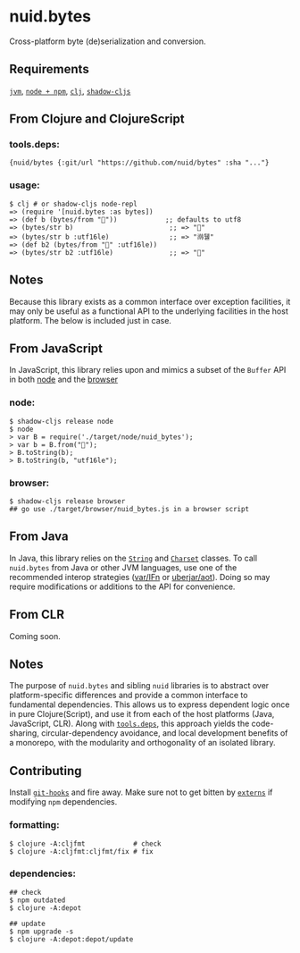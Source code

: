 # nuid.bytes

Cross-platform byte (de)serialization and conversion.

## Requirements

[`jvm`](https://www.java.com/en/download/), [`node + npm`](https://nodejs.org/en/download/), [`clj`](https://clojure.org/guides/getting_started), [`shadow-cljs`](https://shadow-cljs.github.io/docs/UsersGuide.html#_installation)

## From Clojure and ClojureScript

### tools.deps:

`{nuid/bytes {:git/url "https://github.com/nuid/bytes" :sha "..."}`

### usage:

```
$ clj # or shadow-cljs node-repl
=> (require '[nuid.bytes :as bytes])
=> (def b (bytes/from "🐴"))            ;; defaults to utf8
=> (bytes/str b)                        ;; => "🐴"
=> (bytes/str b :utf16le)               ;; => "鿰뒐"
=> (def b2 (bytes/from "🐴" :utf16le))
=> (bytes/str b2 :utf16le)              ;; => "🐴"
```

## Notes

Because this library exists as a common interface over exception facilities, it may only be useful as a functional API to the underlying facilities in the host platform. The below is included just in case.

## From JavaScript

In JavaScript, this library relies upon and mimics a subset of the `Buffer` API in both [node](https://nodejs.org/api/buffer.html) and the [browser](https://github.com/feross/buffer)

### node:

```
$ shadow-cljs release node
$ node
> var B = require('./target/node/nuid_bytes');
> var b = B.from("🐴");
> B.toString(b);
> B.toString(b, "utf16le");
```

### browser:

```
$ shadow-cljs release browser
## go use ./target/browser/nuid_bytes.js in a browser script
```

## From Java

In Java, this library relies on the [`String`](https://docs.oracle.com/javase/8/docs/api/java/lang/String.html) and [`Charset`](https://docs.oracle.com/javase/8/docs/api/java/nio/charset/Charset.html) classes. To call `nuid.bytes` from Java or other JVM languages, use one of the recommended interop strategies ([var/IFn](https://clojure.org/reference/java_interop#_calling_clojure_from_java) or [uberjar/aot](https://push-language.hampshire.edu/t/calling-clojure-code-from-java/865)). Doing so may require modifications or additions to the API for convenience.

## From CLR

Coming soon.

## Notes

The purpose of `nuid.bytes` and sibling `nuid` libraries is to abstract over platform-specific differences and provide a common interface to fundamental dependencies. This allows us to express dependent logic once in pure Clojure(Script), and use it from each of the host platforms (Java, JavaScript, CLR). Along with [`tools.deps`](https://clojure.org/guides/deps_and_cli), this approach yields the code-sharing, circular-dependency avoidance, and local development benefits of a monorepo, with the modularity and orthogonality of an isolated library.

## Contributing

Install [`git-hooks`](https://github.com/icefox/git-hooks) and fire away. Make sure not to get bitten by [`externs`](https://clojurescript.org/guides/externs) if modifying `npm` dependencies.

### formatting:

```
$ clojure -A:cljfmt            # check
$ clojure -A:cljfmt:cljfmt/fix # fix
```

### dependencies:

```
## check
$ npm outdated 
$ clojure -A:depot

## update
$ npm upgrade -s
$ clojure -A:depot:depot/update
```
